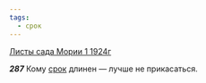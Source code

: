 ```yaml
---
tags:
  - срок
---
```


[Листы сада Мории 1 1924г](https://127.0.0.1:4002/agni/1924)

___287___
Кому [срок](../../../tags/#срок) длинен — лучше не прикасаться.   

